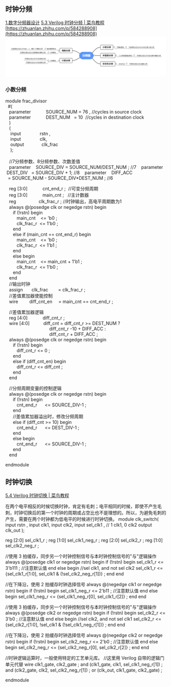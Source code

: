 ## 时钟分频
[1.数字分频器设计](https://cloud.tencent.com/developer/article/2284221?areaSource=105001.4&traceId=eDqk-4gHqPqiy_4P-2v8S&from_column=20421&from=20421)
[5.3 Verilog 时钟分频 | 菜鸟教程](https://www.runoob.com/w3cnote/verilog2-clock-division.html)
[https://zhuanlan.zhihu.com/p/584288908](https://zhuanlan.zhihu.com/p/584288908)
![](https://raw.githubusercontent.com/acdefg/cdn/main/obsidian/202409221727988.png)

### 小数分频
module frac_divisor  
  #(  
   parameter            SOURCE_NUM = 76 , //cycles in source clock  
   parameter            DEST_NUM   = 10  //cycles in destination clock  
   )  
   (  
    input               rstn ,  
    input               clk,  
    output              clk_frac  
    );  
   
   //7分频参数、8分频参数、次数差值  
   parameter    SOURCE_DIV = SOURCE_NUM/DEST_NUM ;    //7
   parameter    DEST_DIV   = SOURCE_DIV + 1;      //8
   parameter    DIFF_ACC   = SOURCE_NUM - SOURCE_DIV\*DEST_NUM ;    //6
  
  
   reg [3:0]            cnt_end_r ;  //可变分频周期  
   reg [3:0]            main_cnt ;   //主计数器  
   reg                  clk_frac_r ; //时钟输出，高电平周期数为1  
   always @(posedge clk or negedge rstn) begin  
      if (!rstn) begin  
         main_cnt    <= 'b0 ;  
         clk_frac_r  <= 1'b0 ;  
      end  
      else if (main_cnt == cnt_end_r) begin  
         main_cnt    <= 'b0 ;  
         clk_frac_r  <= 1'b1 ;  
      end  
      else begin  
         main_cnt    <= main_cnt + 1'b1 ;  
         clk_frac_r  <= 1'b0 ;  
      end  
   end  
   //输出时钟  
   assign       clk_frac        = clk_frac_r ;  
   //差值累加器使能控制  
   wire         diff_cnt_en     = main_cnt == cnt_end_r ;  
  
   //差值累加器逻辑  
   reg [4:0]            diff_cnt_r ;  
   wire [4:0]           diff_cnt = diff_cnt_r >= DEST_NUM ?  
                                   diff_cnt_r -10 + DIFF_ACC :  
                                   diff_cnt_r + DIFF_ACC ;                                  
   always @(posedge clk or negedge rstn) begin  
      if (!rstn) begin  
         diff_cnt_r <= 0 ;  
      end  
      else if (diff_cnt_en) begin  
         diff_cnt_r <= diff_cnt ;  
      end  
   end  
  
   //分频周期变量的控制逻辑  
   always @(posedge clk or negedge rstn) begin  
      if (!rstn) begin  
         cnt_end_r      <= SOURCE_DIV-1 ;  
      end  
      //差值累加器溢出时，修改分频周期  
      else if (diff_cnt >= 10) begin  
         cnt_end_r      <= DEST_DIV-1 ;  
      end  
      else begin  
         cnt_end_r      <= SOURCE_DIV-1 ;  
      end  
   end  
  
endmodule

## 时钟切换
[5.4 Verilog 时钟切换 | 菜鸟教程](https://www.runoob.com/w3cnote/verilog2-clock-switch.html)

在两个电平相反的时候切换时钟，肯定有毛刺；电平相同的时候，即使不产生毛刺，时钟切换后的第一个时钟的周期或占空比也不是理想的。所以，为避免毛刺的产生，需要在两个时钟都为低电平的时候进行时钟切换。
module clk_switch(
    input               rstn ,
    input               clk1,
    input               clk2,
    input               sel_clk1 , // 1 clk1, 0 clk2
    output              clk_out
    );

   reg [2:0]            sel_clk1_r ;
   reg [1:0]            sel_clk1_neg_r ;
   reg [2:0]            sel_clk2_r ;
   reg [1:0]            sel_clk2_neg_r ;

   //使用 3 拍缓存，同步另一个时钟控制信号与本时钟控制信号的"与"逻辑操作
   always @(posedge clk1 or negedge rstn) begin
      if (!rstn) begin
         sel_clk1_r     <= 3'b111 ; //注意默认值
      end
      else begin
         //sel clk1, and not sel clk2
         sel_clk1_r     <= {sel_clk1_r[1:0], sel_clk1 & (!sel_clk2_neg_r[1])} ;
      end
   end

   //在下降沿，使用 2 拍缓存时钟选择信号
   always @(negedge clk1 or negedge rstn) begin
      if (!rstn) begin
         sel_clk1_neg_r <= 2'b11 ; //注意默认值
      end
      else begin
         sel_clk1_neg_r <= {sel_clk1_neg_r[0], sel_clk1_r[2]} ;
      end
   end

   //使用 3 拍缓存，同步另一个时钟控制信号与本时钟控制信号的"与"逻辑操作
   always @(posedge clk2 or negedge rstn) begin
      if (!rstn) begin
         sel_clk2_r     <= 3'b0 ; //注意默认值
      end
      else begin
         //sel clk2, and not sel clk1
         sel_clk2_r     <= {sel_clk2_r[1:0], !sel_clk1 & (!sel_clk1_neg_r[1])} ;
      end
   end

   //在下降沿，使用 2 拍缓存时钟选择信号
   always @(negedge clk2 or negedge rstn) begin
      if (!rstn) begin
         sel_clk2_neg_r <= 2'b0 ; //注意默认值
      end
      else begin
         sel_clk2_neg_r <= {sel_clk2_neg_r[0], sel_clk2_r[2]} ;
      end
   end

   //时钟逻辑运算时，一般使用特定的工艺单元库。
   //这里用 Verilog 自带的逻辑门单元代替
   wire clk1_gate, clk2_gate ;
   and (clk1_gate, clk1, sel_clk1_neg_r[1]) ;
   and (clk2_gate, clk2, sel_clk2_neg_r[1]) ;
   or  (clk_out, clk1_gate, clk2_gate) ;

endmodule

